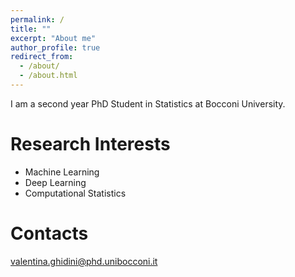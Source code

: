 ```yaml
---
permalink: /
title: ""
excerpt: "About me"
author_profile: true
redirect_from: 
  - /about/
  - /about.html
---
```


I am a second year PhD Student in Statistics at Bocconi University.

Research Interests
======
* Machine Learning
* Deep Learning
* Computational Statistics

Contacts
=======

valentina.ghidini@phd.unibocconi.it


